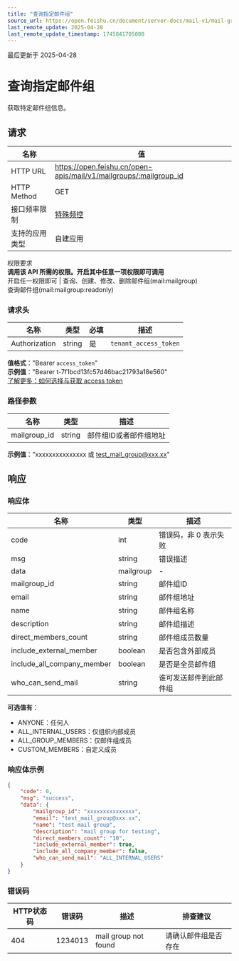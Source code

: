 ```yaml
---
title: "查询指定邮件组"
source_url: https://open.feishu.cn/document/server-docs/mail-v1/mail-group/mailgroup/get
last_remote_update: 2025-04-28
last_remote_update_timestamp: 1745841705000
---
```

最后更新于 2025-04-28

# 查询指定邮件组

获取特定邮件组信息。

## 请求
名称 | 值
---|---
HTTP URL | https://open.feishu.cn/open-apis/mail/v1/mailgroups/:mailgroup_id
HTTP Method | GET
接口频率限制 | [特殊频控](https://open.feishu.cn/document/ukTMukTMukTM/uUzN04SN3QjL1cDN)
支持的应用类型 | 自建应用
权限要求  
            **调用该 API 所需的权限。开启其中任意一项权限即可调用**  
            开启任一权限即可 | 查询、创建、修改、删除邮件组(mail:mailgroup)  
            查询邮件组(mail:mailgroup:readonly)

### 请求头

名称 | 类型 | 必填 | 描述
--- | --- | --- | ---
Authorization | string | 是 | `tenant_access_token`  
**值格式**："Bearer `access_token`"  
**示例值**："Bearer t-7f1bcd13fc57d46bac21793a18e560"  
[了解更多：如何选择与获取 access token](https://open.feishu.cn/document/uAjLw4CM/ugTN1YjL4UTN24CO1UjN/trouble-shooting/how-to-choose-which-type-of-token-to-use)

### 路径参数

名称 | 类型 | 描述
--- | --- | ---
mailgroup_id | string | 邮件组ID或者邮件组地址  
**示例值**："xxxxxxxxxxxxxxx 或 test_mail_group@xxx.xx"

## 响应

### 响应体

名称 | 类型 | 描述
--- | --- | ---
code | int | 错误码，非 0 表示失败
msg | string | 错误描述
data | mailgroup | \-
mailgroup_id | string | 邮件组ID
email | string | 邮件组地址
name | string | 邮件组名称
description | string | 邮件组描述
direct_members_count | string | 邮件组成员数量
include_external_member | boolean | 是否包含外部成员
include_all_company_member | boolean | 是否是全员邮件组
who_can_send_mail | string | 谁可发送邮件到此邮件组  
**可选值有**：  
- ANYONE：任何人  
- ALL_INTERNAL_USERS：仅组织内部成员  
- ALL_GROUP_MEMBERS：仅邮件组成员  
- CUSTOM_MEMBERS：自定义成员

### 响应体示例
```json
{
    "code": 0,
    "msg": "success",
    "data": {
        "mailgroup_id": "xxxxxxxxxxxxxxx",
        "email": "test_mail_group@xxx.xx",
        "name": "test mail group",
        "description": "mail group for testing",
        "direct_members_count": "10",
        "include_external_member": true,
        "include_all_company_member": false,
        "who_can_send_mail": "ALL_INTERNAL_USERS"
    }
}
```

### 错误码

HTTP状态码 | 错误码 | 描述 | 排查建议
--- | --- | --- | ---
404 | 1234013 | mail group not found | 请确认邮件组是否存在
